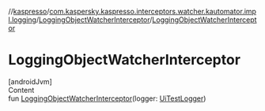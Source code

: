 //[kaspresso](../../index.md)/[com.kaspersky.kaspresso.interceptors.watcher.kautomator.impl.logging](../index.md)/[LoggingObjectWatcherInterceptor](index.md)/[LoggingObjectWatcherInterceptor](-logging-object-watcher-interceptor.md)



# LoggingObjectWatcherInterceptor  
[androidJvm]  
Content  
fun [LoggingObjectWatcherInterceptor](-logging-object-watcher-interceptor.md)(logger: [UiTestLogger](../../com.kaspersky.kaspresso.logger/-ui-test-logger/index.md))  



